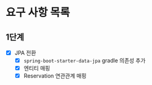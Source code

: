 # 요구 사항 목록

## 1단계

- [x] JPA 전환
  - [x] `spring-boot-starter-data-jpa` gradle 의존성 추가
  - [x] 엔티티 매핑
  - [x] Reservation 연관관계 매핑
